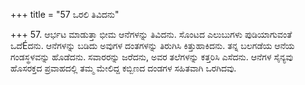 +++
title = "57 ಒರಲಿ ತಿವಿದನು"

+++
57. ಆರ್ಭಟ ಮಾಡುತ್ತಾ ಭೀಮ ಆನೆಗಳನ್ನು ತಿವಿದನು. ಸೊಂಟದ ಎಲುಬುಗಳು ಪುಡಿಯಾಗುವಂತೆ ಒದೆÉದನು. ಆನೆಗಳನ್ನು ಬಡಿದು ಅವುಗಳ ದಂತಗಳನ್ನು ತಿರುಗಿಸಿ ಕಿತ್ತುಹಾಕಿದನು. ತನ್ನ ಬಲಗಡೆಯ ಆನೆಯ ಗಂಡಸ್ಥಳವನ್ನು ಹೊಡೆದನು. ಸವಾರರನ್ನು ಜರೆದನು, ಅವರ ತಲೆಗಳನ್ನು ಕತ್ತರಿಸಿ ಎಸೆದನು. ಆನೆಗಳ ಸೈನ್ಯವು ಹೊಸರಕ್ತದ ಪ್ರವಾಹದಲ್ಲಿ ತಮ್ಮ ಮೇಲಿದ್ದ ಕಬ್ಬಿಣದ ದಂಡಗಳ ಸಹಿತವಾಗಿ ಒರಗಿದವು.